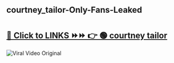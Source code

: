 
 ## courtney_tailor-Only-Fans-Leaked

# <h2><a href="https://clipsfans.com/courtney_tailor&ref=git">🔗 Click to LINKS ⏩⏩ 👉 🟢 courtney tailor </a></h2>

<a href="https://clipsfans.com/courtney_tailor&ref=git" rel="nofollow" data-target="animated-image.originalLink"><img src="https://i.ibb.co.com/xMMVF88/686577567.gif" alt="Viral Video Original" style="max-width: 100%; display: inline-block;" data-target="animated-image.originalImage"></a>
